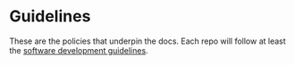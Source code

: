 # Guidelines

These are the policies that underpin the docs. Each repo will follow at least
the [software development guidelines](software-development.md).

